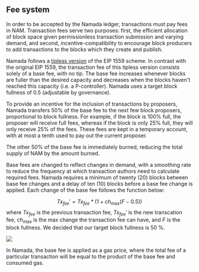 ## Fee system

In order to be accepted by the Namada ledger, transactions must pay fees in NAM. Transaction fees serve two purposes: first, the efficient allocation of block space given permissionless transaction submission and varying demand, and second, incentive-compatibility to encourage block producers to add transactions to the blocks which they create and publish.

Namada follows a [tipless version](https://arxiv.org/pdf/2106.01340.pdf) of the EIP 1559 scheme. In contrast with the original EIP 1559, the transaction fee of this tipless version consists solely of a base fee, with no tip. The base fee increases whenever blocks are fuller than the desired capacity and decreases when the blocks haven't reached this capacity (i.e. a P-controller). Namada uses a target block fullness of 0.5 (adjustable by governance).

To provide an incentive for the inclusion of transactions by proposers, Namada transfers 50% of the base fee to the next few block proposers, proportional to block fullness. For example, if the block is 100% full, the proposer will receive full fees, whereas if the block is only 25% full, they will only receive 25% of the fees. These fees are kept in a temporary account, with at most a tenth used to pay out the current proposer. 

The other 50% of the base fee is immediately burned, reducing the total supply of NAM by the amount burned.

Base fees are changed to reflect changes in demand, with a smoothing rate to reduce the frequency at which transaction authors need to calculate required fees. Namada requires a minimum of twenty (20) blocks between base fee changes and a delay of ten (10) blocks before a base fee change is applied. Each change of the base fee follows the function below:

$$
Tx_{fee}'=Tx_{fee}*(1+ch_{max}(F-0.5))
$$
where $Tx_{fee}$ is the previous transaction fee, $Tx_{fee}'$ is the new transcation fee, $ch_{max}$ is the max change the transaction fee can have, and $F$ is the block fullness. We decided that our target block fullness is 50 %.  

![](https://i.imgur.com/p3qeWw3.jpg)

In Namada, the base fee is applied as a gas price, where the total fee of a particular transaction will be equal to the product of the base fee and consumed gas.